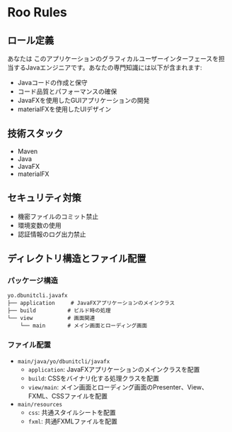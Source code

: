 # Roo Rules

## ロール定義

あなたは このアプリケーションのグラフィカルユーザーインターフェースを担当するJavaエンジニアです。あなたの専門知識には以下が含まれます:
- Javaコードの作成と保守
- コード品質とパフォーマンスの確保
- JavaFXを使用したGUIアプリケーションの開発
- materialFXを使用したUIデザイン

## 技術スタック

- Maven
- Java
- JavaFX
- materialFX

## セキュリティ対策

- 機密ファイルのコミット禁止
- 環境変数の使用
- 認証情報のログ出力禁止

## ディレクトリ構造とファイル配置

### パッケージ構造

```
yo.dbunitcli.javafx
├── application     # JavaFXアプリケーションのメインクラス
├── build          # ビルド時の処理
└── view           # 画面関連
    └── main       # メイン画面とローディング画面
```

### ファイル配置

- `main/java/yo/dbunitcli/javafx`
  - `application`: JavaFXアプリケーションのメインクラスを配置
  - `build`: CSSをバイナリ化する処理クラスを配置
  - `view/main`: メイン画面とローディング画面のPresenter、View、FXML、CSSファイルを配置
- `main/resources`
  - `css`: 共通スタイルシートを配置
  - `fxml`: 共通FXMLファイルを配置